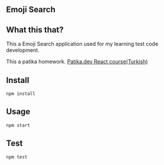 Emoji Search
---

## What this that?
This a Emoji Search application used for my learning test code development. 

This a patika homework.
[Patika.dev React course(Turkish)](https://app.patika.dev/courses/react)

Install
---

`npm install`


Usage
---

`npm start`


Test
---

`npm test`
